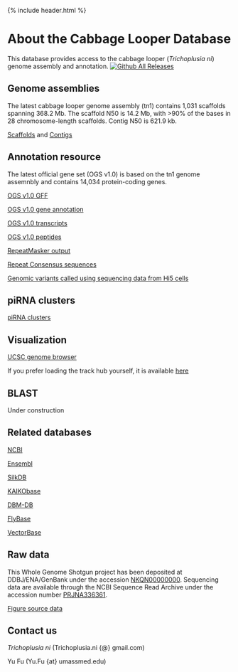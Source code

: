 ---
---

{% include header.html %}

# About the Cabbage Looper Database
This database provides access to the cabbage looper (*Trichoplusia ni*) genome assembly and annotation. [![Github All Releases](https://img.shields.io/github/downloads/weng-lab/cabbagelooper/total.svg?style=flat-square)](https://github.com/weng-lab/cabbagelooper)
## Genome assemblies
The latest cabbage looper genome assembly (tn1) contains 1,031 scaffolds spanning 368.2 Mb. The scaffold N50 is 14.2 Mb, with >90% of the bases in 28 chromosome-length scaffolds. Contig N50 is 621.9 kb. 

[Scaffolds](https://github.com/weng-lab/cabbagelooper/releases/download/v1.0-scaffolds-and-contigs/tn1.scaffolds.fasta.gz) and [Contigs](https://github.com/weng-lab/cabbagelooper/releases/download/v1.0-scaffolds-and-contigs/tn1.contigs.fasta.gz)

## Annotation resource
The latest official gene set (OGS v1.0) is based on the tn1 genome assemnbly and contains 14,034 protein-coding genes.

[OGS v1.0 GFF](https://github.com/weng-lab/cabbagelooper/releases/download/v1-annotation/tn1.genes.gff.gz)

[OGS v1.0 gene annotation](https://github.com/weng-lab/cabbagelooper/releases/download/v1-annotation/tn1.annotation.txt.gz)

[OGS v1.0 transcripts](https://github.com/weng-lab/cabbagelooper/releases/download/v1-annotation/tn1.transcripts.fasta.gz)

[OGS v1.0 peptides](https://github.com/weng-lab/cabbagelooper/releases/download/v1-annotation/tn1.pep.fasta.gz)

[RepeatMasker output](https://github.com/weng-lab/cabbagelooper/releases/download/v1.0-scaffolds-and-contigs/tn1.rmsk_out.gz)

[Repeat Consensus sequences](https://github.com/weng-lab/cabbagelooper/releases/download/v1.0-scaffolds-and-contigs/tn1.repeatmodeler.fasta.gz)

[Genomic variants called using sequencing data from Hi5 cells](https://github.com/weng-lab/cabbagelooper/releases/download/v1-annotation/tn1.Hi5.tetraploid.vcf.gz)
<!---[TODO microRNA annotation]--->

## piRNA clusters
[piRNA clusters](https://github.com/weng-lab/cabbagelooper/releases/download/v1-annotation/tn1.piRNAclusters.tar.gz)

## Visualization

[UCSC genome browser](http://genome.ucsc.edu/cgi-bin/hgTracks?hubUrl=http://zlab-trackhub.umassmed.edu/yfu/insects/hub.txt&db=hub_129615_cl_v0.8.2)

If you prefer loading the track hub yourself, it is available [here](http://zlab-trackhub.umassmed.edu/yfu/insects/hub.txt)

## BLAST
Under construction

## Related databases
[NCBI](http://www.ncbi.nlm.nih.gov/)

[Ensembl](http://www.ensembl.org/index.html)

[SilkDB](http://silkworm.genomics.org.cn/)

[KAIKObase](http://sgp.dna.affrc.go.jp/KAIKObase/)

[DBM-DB](http://iae.fafu.edu.cn/DBM/index.php)

[FlyBase](http://flybase.org/)

[VectorBase](https://www.vectorbase.org/)

## Raw data
This Whole Genome Shotgun project has been deposited at DDBJ/ENA/GenBank
under the accession [NKQN00000000](https://www.ncbi.nlm.nih.gov/genome/?term=NKQN00000000).
Sequencing data are available through the NCBI Sequence Read Archive under the accession number [PRJNA336361](https://www.ncbi.nlm.nih.gov/bioproject/PRJNA336361).

[Figure source data](https://github.com/weng-lab/cabbagelooper/releases/download/v1-source-data/figure_source_data.zip)

## Contact us
*Trichoplusia ni* (Trichoplusia.ni {@} gmail.com)

Yu Fu (Yu.Fu {at} umassmed.edu)
